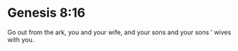# Genesis 8:16

Go out from the ark, you and your wife, and your sons and your sons ’ wives with you.
